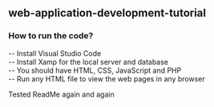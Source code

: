 ## web-application-development-tutorial <br>

### How to run the code?
-- Install Visual Studio Code <br/>
-- Install Xamp for the local server and database <br/>
-- You should have HTML, CSS, JavaScript and PHP <br/>
-- Run any HTML file to view the web pages in any browser 

Tested ReadMe again and again